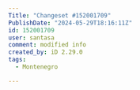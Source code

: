 ```yaml
---
Title: "Changeset #152001709"
PublishDate: "2024-05-29T18:16:11Z"
id: 152001709
user: santasa
comment: modified info
created_by: iD 2.29.0
tags:
  - Montenegro

---
```

